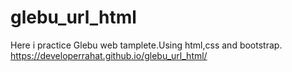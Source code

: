 # glebu_url_html
Here i practice Glebu web tamplete.Using html,css and bootstrap.
https://developerrahat.github.io/glebu_url_html/
